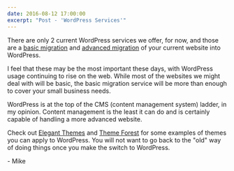 ```yaml
---
date: 2016-08-12 17:00:00
excerpt: "Post - 'WordPress Services'"
---
```


There are only 2 current WordPress services we offer, for now, and those are a [basic migration](http://mikefontenot.me/migration/basic) and [advanced migration](http://mikefontenot.me/migration/basic) of your current website into WordPress.

I feel that these may be the most important these days, with WordPress usage continuing to rise on the web.  While most of the websites we might deal with will be basic, the basic migration service will be more than enough to cover your small business needs.

WordPress is at the top of the CMS (content management system) ladder, in my opinion.  Content management is the least it can do and is certainly capable of handling a more advanced website.

Check out [Elegant Themes](http://www.elegantthemes.com) and [Theme Forest](https://themeforest.net/) for some examples of themes you can apply to WordPress.  You will not want to go back to the "old" way of doing things once you make the switch to WordPress.

\- Mike
